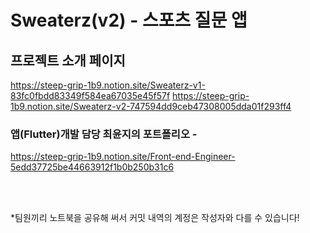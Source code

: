 # Sweaterz(v2) - 스포츠 질문 앱


## 프로젝트 소개 페이지
https://steep-grip-1b9.notion.site/Sweaterz-v1-83fc0fbdd83349f584ea67035e45f57f
https://steep-grip-1b9.notion.site/Sweaterz-v2-747594dd9ceb47308005dda01f293ff4


### 앱(Flutter)개발 담당 최윤지의 포트폴리오 -
https://steep-grip-1b9.notion.site/Front-end-Engineer-5edd37725be44663912f1b0b250b31c6

<br></br>

*팀원끼리 노트북을 공유해 써서 커밋 내역의 계정은 작성자와 다를 수 있습니다!
